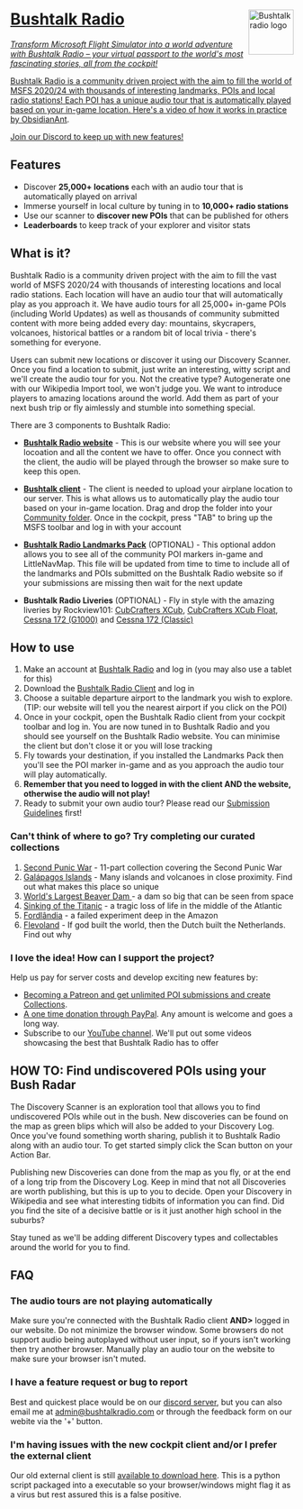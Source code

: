 <a href="https://bushtalkradio.com/">
    <img src="https://bushtalkradio.com/content/images/apple-touch-icon.png" alt="Bushtalk radio logo" title="bushtalkradio-logo" align="right" height="80" />
    
# Bushtalk Radio

_Transform Microsoft Flight Simulator into a world adventure with Bushtalk Radio – your virtual passport to the world's most fascinating stories, all from the cockpit!_

Bushtalk Radio is a community driven project with the aim to fill the world of MSFS 2020/24 with thousands of interesting landmarks, POIs and local radio stations! Each POI has a unique audio tour that is automatically played based on your in-game location. Here's [a video of how it works in practice by ObsidianAnt](https://www.youtube.com/watch?v=GMOGyitVrnY).

[Join our Discord to keep up with new features!](https://discord.gg/ZcGgw9mUqA)

## Features

* Discover **25,000+ locations** each with an audio tour that is automatically played on arrival
* Immerse yourself in local culture by tuning in to **10,000+ radio stations**
* Use our scanner to **discover new POIs** that can be published for others 
* **Leaderboards** to keep track of your explorer and visitor stats 

## What is it?

Bushtalk Radio is a community driven project with the aim to fill the vast world of MSFS 2020/24 with thousands of interesting locations and local radio stations. Each location will have an audio tour that will automatically play as you approach it. We have audio tours for all 25,000+ in-game POIs (including World Updates) as well as thousands of community submitted content with more being added every day: mountains, skycrapers, volcanoes, historical battles or a random bit of local trivia - there's something for everyone.

Users can submit new locations or discover it using our Discovery Scanner. Once you find a location to submit, just write an interesting, witty script and we'll create the audio tour for you. Not the creative type? Autogenerate one with our Wikipedia Import tool, we won't judge you. We want to introduce players to amazing locations around the world. Add them as part of your next bush trip or fly aimlessly and stumble into something special.

There are 3 components to Bushtalk Radio:

* **[Bushtalk Radio website](https://www.bushtalkradio.com)** - This is our website where you will see your locoation and all the content we have to offer. Once you connect with the client, the audio will be played through the browser so make sure to keep this open.

* **[Bushtalk client](https://flightsim.to/file/7898/bushtalk-radio-client-audio-tours-from-your-cockpit)** - The client is needed to upload your airplane location to our server. This is what allows us to automatically play the audio tour based on your in-game location. Drag and drop the folder into your [Community folder](https://helpdesk.aerosoft.com/hc/en-gb/articles/5023507568925-How-to-locate-the-Community-folder-in-Microsoft-Flight-Simulator). Once in the cockpit, press "TAB" to bring up the MSFS toolbar and log in with your account

* **[Bushtalk Radio Landmarks Pack](https://flightsim.to/file/7285/bushtalk-radio-world-landmarks-pack)** (OPTIONAL) - This optional addon allows you to see all of the community POI markers in-game and LittleNavMap. This file will be updated from time to time to include all of the landmarks and POIs submitted on the Bushtalk Radio website so if your submissions are missing then wait for the next update

* **Bushtalk Radio Liveries** (OPTIONAL) - Fly in style with the amazing liveries by Rockview101: [CubCrafters XCub](https://flightsim.to/file/15253/cubcrafters-xcub-bushtalk-radio-livery), [CubCrafters XCub Float](https://flightsim.to/file/15916/cubcrafters-xcub-float-bushtalk-radio-livery), [Cessna 172 (G1000)](https://flightsim.to/file/15917/cessna-172-g1000-bushtalk-radio-livery) and [Cessna 172 (Classic)](https://flightsim.to/file/15918/cessna-172-classic-bushtalk-radio-livery)

## How to use

1. Make an account at [Bushtalk Radio](https://www.bushtalkradio.com/login?) and log in (you may also use a tablet for this)
2. Download the [Bushtalk Radio Client](https://flightsim.to/file/7898/bushtalk-radio-client-audio-tours-from-your-cockpit) and log in
4. Choose a suitable departure airport to the landmark you wish to explore. (TIP: our website will tell you the nearest airport if you click on the POI)
5. Once in your cockpit, open the Bushtalk Radio client from your cockpit toolbar and log in. You are now tuned in to Bushtalk Radio and you should see yourself on the Bushtalk Radio website. You can minimise the client but don't close it or you will lose tracking
6. Fly towards your destination, if you installed the Landmarks Pack then you'll see the POI marker in-game and as you approach the audio tour will play automatically.
7. **Remember that you need to logged in with the client AND the website, otherwise the audio will not play!**
8. Ready to submit your own audio tour? Please read our [Submission Guidelines](https://github.com/BushtalkRadio/BushtalkClient/blob/master/SubmissionGuidelines.md) first!

### Can't think of where to go? Try completing our curated collections

1. [Second Punic War](https://bushtalkradio.com/collections/11) - 11-part collection covering the Second Punic War
2. [Galápagos Islands](https://bushtalkradio.com/collections/15) - Many islands and volcanoes in close proximity. Find out what makes this place so unique
3. [World's Largest Beaver Dam ](https://bushtalkradio.com/?landmark=1426) - a dam so big that can be seen from space
4. [Sinking of the Titanic](https://bushtalkradio.com/?landmark=1425) - a tragic loss of life in the middle of the Atlantic
5. [Fordlândia](https://bushtalkradio.com/?landmark=1220) - a failed experiment deep in the Amazon
6. [Flevoland](https://bushtalkradio.com/?landmark=1591) - If god built the world, then the Dutch built the Netherlands. Find out why

### I love the idea! How can I support the project?

Help us pay for server costs and develop exciting new features by: 

- [Becoming a Patreon and get unlimited POI submissions and create Collections](https://www.patreon.com/bushtalkradio).
- [A one time donation through PayPal](https://www.paypal.com/donate?hosted_button_id=PNDL5HN4K4KJN). Any amount is welcome and goes a long way.
- Subscribe to our  [YouTube channel](https://www.youtube.com/channel/UCWV0MK7zQMOyhBG_Dl8l2gQ). We'll put out some videos showcasing the best that Bushtalk Radio has to offer

## HOW TO: Find undiscovered POIs using your Bush Radar

The Discovery Scanner is an exploration tool that allows you to find undiscovered POIs while out in the bush. New discoveries can be found on the map as green blips which will also be added to your Discovery Log. Once you've found something worth sharing, publish it to Bushtalk Radio along with an audio tour. To get started simply click the Scan button on your Action Bar.

Publishing new Discoveries can done from the map as you fly, or at the end of a long trip from the Discovery Log. Keep in mind that not all Discoveries are worth publishing, but this is up to you to decide. Open your Discovery in Wikipedia and see what interesting tidbits of information you can find. Did you find the site of a decisive battle or is it just another high school in the suburbs?

Stay tuned as we'll be adding different Discovery types and collectables around the world for you to find.

## FAQ

### The audio tours are not playing automatically

Make sure you're connected with the Bushtalk Radio client <b>AND></b> logged in our website. Do not minimize the browser window. Some browsers do not support audio being autoplayed without user input, so if yours isn't working then try another browser. Manually play an audio tour on the website to make sure your browser isn't muted.

### I have a feature request or bug to report

Best and quickest place would be on our [discord server](https://discord.gg/ZcGgw9mUqA), but you can also email me at admin@bushtalkradio.com or through the feedback form on our webite via the '+' button.

### I'm having issues with the new cockpit client and/or I prefer the external client

Our old external client is still [available to download here](https://bushtalkradioclient-dist.s3.amazonaws.com/BushtalkExternalClient.zip). This is a python script packaged into a executable so your browser/windows might flag it as a virus but rest assured this is a false positive.
